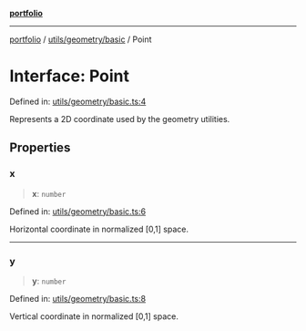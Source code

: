 [**portfolio**](../../../../README.md)

***

[portfolio](../../../../modules.md) / [utils/geometry/basic](../README.md) / Point

# Interface: Point

Defined in: [utils/geometry/basic.ts:4](https://github.com/tnorlund/Portfolio/blob/c6e5d8c7abc16821d3b41ad1776194b2abf665cf/portfolio/utils/geometry/basic.ts#L4)

Represents a 2D coordinate used by the geometry utilities.

## Properties

### x

> **x**: `number`

Defined in: [utils/geometry/basic.ts:6](https://github.com/tnorlund/Portfolio/blob/c6e5d8c7abc16821d3b41ad1776194b2abf665cf/portfolio/utils/geometry/basic.ts#L6)

Horizontal coordinate in normalized [0,1] space.

***

### y

> **y**: `number`

Defined in: [utils/geometry/basic.ts:8](https://github.com/tnorlund/Portfolio/blob/c6e5d8c7abc16821d3b41ad1776194b2abf665cf/portfolio/utils/geometry/basic.ts#L8)

Vertical coordinate in normalized [0,1] space.
